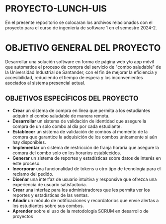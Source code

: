 # PROYECTO-LUNCH-UIS
En el presente repositorio se colocaran los archivos relacionados con el proyecto para el curso de ingeniería de software 1 en el semestre 2024-2.

# OBJETIVO GENERAL DEL PROYECTO
Desarrollar una solución software en forma de página web y/o app móvil que automatice el proceso de compra del servicio de "combo saludable" de la Universidad Industrial de Santander, con el fin de mejorar la eficiencia y accesibilidad, reduciendo el tiempo de espera y los inconvenientes asociados al sistema presencial actual.


## OBJETIVOS ESPECÍFICOS DEL PROYECTO
- **Crear** un sistema de compra en línea que permita a los estudiantes adquirir el combo saludable de manera remota.
- **Desarrollar** un sistema de validación de identidad que asegure la compra de un solo combo al día por cada estudiante.
- **Establecer** un sistema de validación de combos al momento de la compra que garantice la adquisición de los combos únicamente si aún hay disponibles.
- **Implementar** un sistema de restricción de franja horaria que asegure la compra del combo solo en los horarios establecidos.
- **Generar** un sistema de reportes y estadísticas sobre datos de interés en este proceso.
- **Incorporar** una funcionalidad de tokens u otro tipo de tecnología para el reclamo del pedido.
- **Diseñar** una interfaz de usuario intuitiva y responsive que ofrezca una experiencia de usuario satisfactoria.
- **Crear** una interfaz para los administradores que les permita ver los reportes y estadísticas de las ventas.
- **Añadir** un módulo de notificaciones y recordatorios que envíe alertas a los estudiantes sobre sus combos.
- **Aprender** sobre el uso de la metodología SCRUM en desarrollo de proyectos
